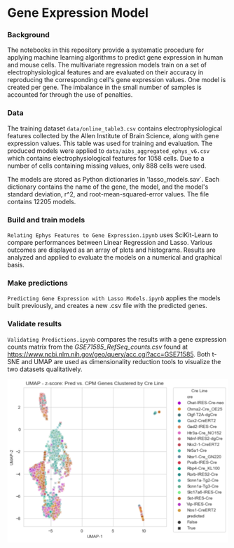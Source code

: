 # Gene Expression Model

### Background
The notebooks in this repository provide a systematic procedure for applying machine learning algorithms to predict gene expression in human and mouse cells.
The multivariate regression models train on a set of electrophysiological features and are evaluated on their accuracy in reproducing the corresponding cell's gene expression values.
One model is created per gene. The imbalance in the small number of samples is accounted for through the use of penalties. 

### Data
The training dataset `data/online_table3.csv` contains electrophysiological features collected by the Allen Institute of Brain Science, along with gene expression values.
This table was used for training and evaluation. The produced models were applied to `data/aibs_aggregated_ephys_v6.csv` which contains electrophysiological features for 1058 cells.
Due to a number of cells containing missing values, only 888 cells were used.

The models are stored as Python dictionaries in 'lasso_models.sav`. Each dictionary contains the name of the gene, the model, and the model's standard deviation, r^2, and root-mean-squared-error values.
The file contains 12205 models.

### Build and train models
`Relating Ephys Features to Gene Expression.ipynb` uses SciKit-Learn to compare performances between Linear Regression and Lasso. 
Various outcomes are displayed as an array of plots and histograms. Results are analyzed and applied to evaluate the models on a numerical and graphical basis.

### Make predictions 
`Predicting Gene Expression with Lasso Models.ipynb` applies the models built previously, and creates a new .csv file with the predicted genes. 

### Validate results
`Validating Predictions.ipynb` compares the results with a gene expression counts matrix from the _GSE71585_RefSeq_counts.csv_ found at https://www.ncbi.nlm.nih.gov/geo/query/acc.cgi?acc=GSE71585. Both t-SNE and UMAP are used as dimensionality reduction tools to visualize the two datasets qualitatively. 

![results](https://github.com/youngseok-seo/GeneExpression/blob/master/data/results.png)
